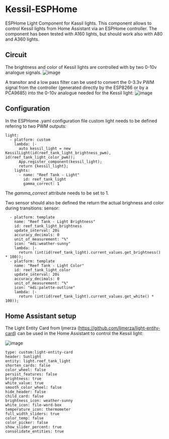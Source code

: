 # Kessil-ESPHome
ESPHome Light Component for Kassil lights. This component allows to control Kessil lights from Home Assistant via an ESPHome controller. The component has been tested with A160 lights, but should work also with A80 and A360 lights.

## Circuit
The brightness and color of Kessil lights are controlled with by two 0-10v analogue signals.
![image](https://user-images.githubusercontent.com/62815008/126909597-28b7f3ed-1639-4644-8b0d-72198e0200e0.png)

A transitor and a low pass filter can be used to convert the 0-3.3v PWM signal from the controller (generated directly by the ESP8266 or by a PCA9685) into the 0-10v analogue needed for the Kessil light:
![image](https://user-images.githubusercontent.com/62815008/126909824-d7057c6c-7d81-45c9-9d99-39e8041a71b3.png)

## Configuration
In the ESPHome .yaml configuration file custom light needs to be defined refering to two PWM outputs:
```
light:
  - platform: custom
    lambda: |-
      auto kessil_light = new KessilLight(id(reef_tank_light_brightness_pwm), id(reef_tank_light_color_pwm));
      App.register_component(kessil_light);
      return {kessil_light};
    lights:
      - name: "Reef Tank - Light"
        id: reef_tank_light
        gamma_correct: 1
```

The *gamma_correct* attribute needs to be set to 1.

Two sensor should also be defined the return the actual brighness and color during transitions:
sensor:
```
  - platform: template
    name: "Reef Tank - Light Brightness"
    id: reef_tank_light_brightness
    update_interval: 20s
    accuracy_decimals: 0
    unit_of_measurement: "%"
    icon: "mdi:weather-sunny"
    lambda: |-
      return (int(id(reef_tank_light).current_values.get_brightness() * 100));
  - platform: template
    name: "Reef Tank - Light Color"
    id: reef_tank_light_color
    update_interval: 20s
    accuracy_decimals: 0
    unit_of_measurement: "%"
    icon: "mdi:palette-outline"
    lambda: |-
      return (int(id(reef_tank_light).current_values.get_white() * 100));
```

## Home Assistant setup
The Light Entity Card from ljmerza (https://github.com/ljmerza/light-entity-card) can be used in the Home Assistant to control the Kessil light:

![image](https://user-images.githubusercontent.com/62815008/126910090-54548022-78fe-4fba-ac3f-d53b1315bc70.png)

```
type: custom:light-entity-card
header: Sunlight
entity: light.reef_tank_light
shorten_cards: false
color_wheel: false
persist_features: false
brightness: true
white_value: true
smooth_color_wheel: false
hide_header: false
child_card: false
brightness_icon: weather-sunny
white_icon: file-word-box
temperature_icon: thermometer
full_width_sliders: true
color_temp: false
color_picker: false
show_slider_percent: true
consolidate_entities: true
```

